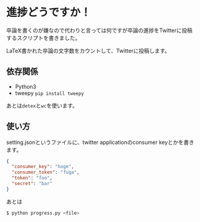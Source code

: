 # 進捗どうですか！

卒論を書くのが嫌なので代わりと言っては何ですが卒論の進捗をTwitterに投稿するスクリプトを書きました。

LaTeX書かれた卒論の文字数をカウントして、Twitterに投稿します。

## 依存関係

- Python3
- tweepy `pip install tweepy`

あとは`detex`と`wc`を使います。

## 使い方

setting.jsonというファイルに、twitter applicationのconsumer keyとかを書きます。

```json
{
  "consumer_key": "hoge",
  "consumer_token": "fuga",
  "token": "foo",
  "secret": "bar"
}
```

あとは

```bash
$ python progress.py <file>
```
